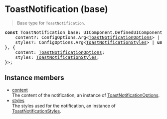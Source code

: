 # ToastNotification (base)

> Base type for `ToastNotification`.

<pre class="docgen_signature"><b>const</b> ToastNotification_base: UIComponent.DefinedUIComponent&lt;{<br>    content?: ConfigOptions.Arg&lt;<a href="ToastNotificationOptions.md">ToastNotificationOptions</a>&gt; | <b>undefined</b>;<br>    styles?: ConfigOptions.Arg&lt;<a href="ToastNotificationStyles.md">ToastNotificationStyles</a>&gt; | <b>undefined</b>;<br>}, {<br>    content: <a href="ToastNotificationOptions.md">ToastNotificationOptions</a>;<br>    styles: <a href="ToastNotificationStyles.md">ToastNotificationStyles</a>;<br>}&gt;;</pre>

## Instance members

- [<!--{ref:property}-->content](ToastNotification_base_content.md) \
    The content of the notification, an instance of [ToastNotificationOptions](ToastNotificationOptions.md).
- [<!--{ref:property}-->styles](ToastNotification_base_styles.md) \
    The styles used for the notification, an instance of [ToastNotificationStyles](ToastNotificationStyles.md).